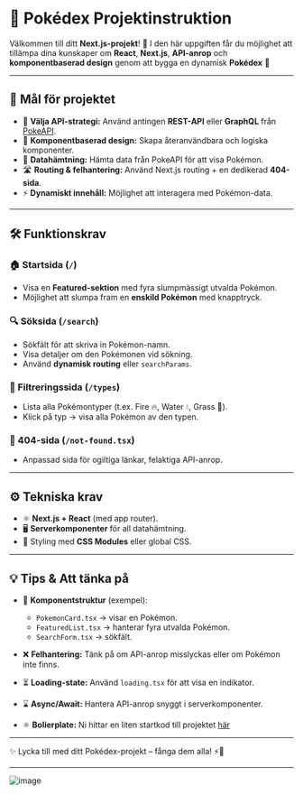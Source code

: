 # 📖 Pokédex Projektinstruktion

Välkommen till ditt **Next.js-projekt**! 🎉
I den här uppgiften får du möjlighet att tillämpa dina kunskaper om **React**, **Next.js**, **API-anrop** och **komponentbaserad design** genom att bygga en dynamisk **Pokédex** 🐾

---

## 🎯 Mål för projektet

- 🔗 **Välja API-strategi:** Använd antingen **REST-API** eller **GraphQL** från [PokeAPI](https://pokeapi.co/).
- 🧩 **Komponentbaserad design:** Skapa återanvändbara och logiska komponenter.
- 📡 **Datahämtning:** Hämta data från PokeAPI för att visa Pokémon.
- 🛣️ **Routing & felhantering:** Använd Next.js routing + en dedikerad **404-sida**.
- ⚡ **Dynamiskt innehåll:** Möjlighet att interagera med Pokémon-data.

---

## 🛠️ Funktionskrav

### 🏠 Startsida (`/`)

- Visa en **Featured-sektion** med fyra slumpmässigt utvalda Pokémon.
- Möjlighet att slumpa fram en **enskild Pokémon** med knapptryck.

### 🔍 Söksida (`/search`)

- Sökfält för att skriva in Pokémon-namn.
- Visa detaljer om den Pokémonen vid sökning.
- Använd **dynamisk routing** eller `searchParams`.

### 🧩 Filtreringssida (`/types`)

- Lista alla Pokémontyper (t.ex. Fire 🔥, Water 💧, Grass 🌱).
- Klick på typ → visa alla Pokémon av den typen.

### 🚫 404-sida (`/not-found.tsx`)

- Anpassad sida för ogiltiga länkar, felaktiga API-anrop.

---

## ⚙️ Tekniska krav

- ⚛️ **Next.js + React** (med app router).
- 🖥️ **Serverkomponenter** för all datahämtning.
- 🎨 Styling med **CSS Modules** eller global CSS.

---

## 💡 Tips & Att tänka på

- 📂 **Komponentstruktur** (exempel):

  - `PokemonCard.tsx` → visar en Pokémon.
  - `FeaturedList.tsx` → hanterar fyra utvalda Pokémon.
  - `SearchForm.tsx` → sökfält.

- ❌ **Felhantering:** Tänk på om API-anrop misslyckas eller om Pokémon inte finns.

- ⏳ **Loading-state:** Använd `loading.tsx` för att visa en indikator.

- ⌛ **Async/Await:** Hantera API-anrop snyggt i serverkomponenter.

- ⚛️ **Bolierplate:** Ni hittar en liten startkod till projektet [här](https://github.com/Lexicon-frontend-2025/nextjs_uppgift-pokedex--boilerplate)

---

✨ Lycka till med ditt Pokédex-projekt – fånga dem alla! ⚡🐉

---

![image](pokedex_design_start.png)
